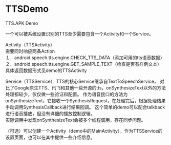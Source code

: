 # TTSDemo
TTS.APK Demo

一个可以被系统设置识别的TTS至少需要包含一个Activity和一个Service。

Activity（TTSActivity）  
需要同时响应两条Action  
１．android.speech.tts.engine.CHECK_TTS_DATA（添加可用的tts语音数据）  
２．android.speech.tts.engine.GET_SAMPLE_TEXT（检查是否有样例文本）  
具体返回数据形式见demo的TTSActivity 

Service（TTSService）
TTS的核心Service继承自TextToSpeechService，
对比了Google原生TTS、讯飞和其他一些开源的tts，onSynthesizeText以外的方法处理都较少，仅仅做一些验证和配置。
作为语音接口的方法为onSynthesizeText，它接收一个SynthesisRequest，在处理完后，根据处理结果手动调用SynthesisCallback进行结果回调。
这个简单的demo可以配合talkback进行语音播放，但没有详细的播放控制逻辑。  
实际调用中发现onSynthesizeText会被多个线程调用，存在同步问题。


（可选）可以创建一个Activity（demo中的MainActivity），作为TTSService的设置页面，也可以在其中提供一些介绍信息。
